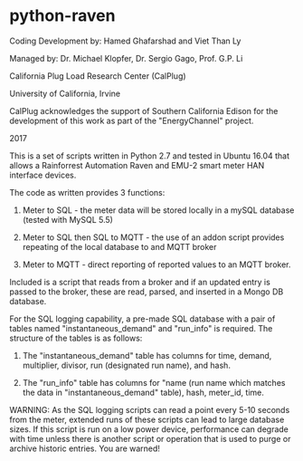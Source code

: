 # python-raven

Coding Development by: Hamed Ghafarshad and Viet Than Ly

Managed by: Dr. Michael Klopfer, Dr. Sergio Gago, Prof. G.P. Li

California Plug Load Research Center (CalPlug)

University of California, Irvine

CalPlug acknowledges the support of Southern California Edison for the development of this work as part of the "EnergyChannel" project.

2017



This is a set of scripts written in Python 2.7 and tested in Ubuntu 16.04 that allows a Rainforrest Automation Raven and EMU-2 smart meter HAN interface devices.

The code as written provides 3 functions:

1) Meter to SQL - the meter data will be stored locally in a mySQL database (tested with MySQL 5.5)

2) Meter to SQL then SQL to MQTT - the use of an addon script provides repeating of the local database to and MQTT broker 

3) Meter to MQTT - direct reporting of reported values to an MQTT broker.

Included is a script that reads from a broker and if an updated entry is passed to the broker, these are read, parsed, and inserted in a Mongo DB database.

For the SQL logging capability, a pre-made SQL database with a pair of tables named "instantaneous_demand" and "run_info" is required.  The structure of the tables is as follows:

1) The "instantaneous_demand" table has columns for time, demand, multiplier, divisor, run (designated run name), and hash.  

2) The "run_info" table has columns for "name (run name which matches the data in "instantaneous_demand" table), hash, meter_id, time.


WARNING:  As the SQL logging scripts can read a point every 5-10 seconds from the meter, extended runs of these scripts can lead to large database sizes.  If this script is run on a low power device, performance can degrade with time unless there is another script or operation that is used to purge or archive historic entries.  You are warned!

